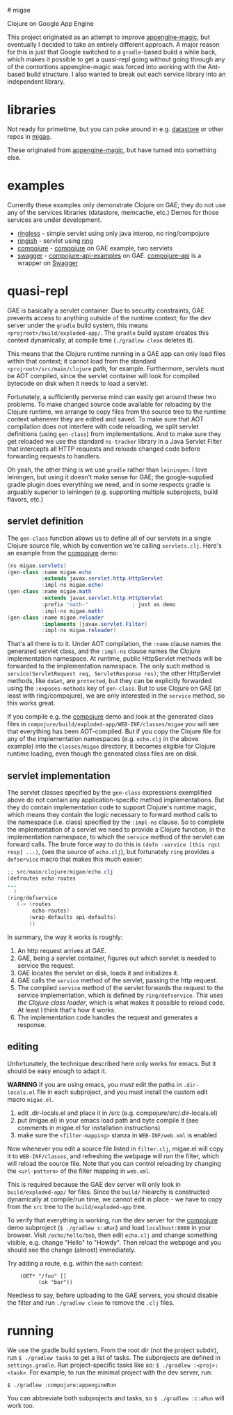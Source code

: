 \# migae

Clojure on Google App Engine

This project originated as an attempt to improve
[appengine-magic](https://github.com/gcv/appengine-magic), but
eventually I decided to take an entirely different approach.  A major
reason for this is just that Google switched to a `gradle`-based build
a while back, which makes it possible to get a quasi-repl going
without going through any of the contortions appengine-magic was
forced into working with the Ant-based build structure.  I also wanted
to break out each service library into an independent library.

# libraries

Not ready for primetime, but you can poke around in
e.g. [datastore](https://github.com/migae/datastore) or other repos in
[migae](https://github.com/migae).

These originated from
[appengine-magic](https://github.com/gcv/appengine-magic), but have
turned into something else.

# examples

Currently these examples only demonstrate Clojure on GAE; they do not
use any of the services libraries (datastore, memcache, etc.)  Demos
for those services are under development.

* [ringless](ringless) - simple servlet using only java interop, no ring/compojure
* [ringish](ringish) -  servlet using [ring](https://github.com/ring-clojure/ring)
* [compojure](compojure) - [compojure](https://github.com/weavejester/compojure) on GAE example, two servlets
* [swagger](swagger) -
[compojure-api-examples](https://github.com/metosin/compojure-api-examples)
on GAE.  [compojure-api](https://github.com/metosin/compojure-api) is
a wrapper on [Swagger](http://swagger.io/)

# quasi-repl

GAE is basically a servlet container.  Due to security constraints,
GAE prevents access to anything outside of the runtime context; for
the dev server under the `gradle` build system, this means
`<projroot>/build/exploded-app/`.  The `gradle` build system creates
this context dynamically, at compile time (`./gradlew clean` deletes
it).

This means that the Clojure runtime running in a GAE app can only load
files within that context; it cannot load from the standard
`<projroot>/src/main/clojure` path, for example.  Furthermore,
servlets must be AOT compiled, since the servlet container will look
for compiled bytecode on disk when it needs to load a servlet.

Fortunately, a sufficiently perverse mind can easily get around these
two problems.  To make changed source code available for reloading by
the Clojure runtime, we arrange to copy files from the source tree to
the runtime context whenever they are edited and saved.  To make sure
that AOT compilation does not interfere with code reloading, we split
servlet definitions (using `gen-class`) from implementations.  And to
make sure they get reloaded we use the standard `ns-tracker` library
in a Java Servlet Filter that intercepts all HTTP requests and reloads
changed code before forwarding requests to handlers.

Oh yeah, the other thing is we use `gradle` rather than `leiningen`.
I love leiningen, but using it doesn't make sense for GAE; the
google-supplied gradle plugin does everything we need, and in some
respects gradle is arguably superior to leiningen (e.g. supporting
multiple subprojects, build flavors, etc.)

## servlet definition

The `gen-class` function allows us to define all of our servlets in a
single Clojure source file, which by convention we're calling
`servlets.clj`.  Here's an example from the [compojure](compojure)
demo:

``` java
(ns migae.servlets)
(gen-class :name migae.echo
           :extends javax.servlet.http.HttpServlet
           :impl-ns migae.echo)
(gen-class :name migae.math
           :extends javax.servlet.http.HttpServlet
           :prefix "math-"              ; just as demo
           :impl-ns migae.math)
(gen-class :name migae.reloader
           :implements [javax.servlet.Filter]
           :impl-ns migae.reloader)
```

That's all there is to it.  Under AOT compilation, the `:name` clause
names the generated servlet class, and the `:impl-ns` clause names the
Clojure implementation namespace.  At runtime, public HttpServlet
methods will be forwarded to the implementation namespace.  The only
such method is `service(ServletRequest req, ServletResponse res)`; the
other HttpServlet methods, like `doGet`, are `protected`, but they can
be explicitly forwarded using the `:exposes-methods` key of
`gen-class`.  But to use Clojure on GAE (at least with
ring/compojure), we are only interested in the `service` method, so
this works great.

If you compile e.g. the [compojure](compojure) demo and look at the
generated class files in
`compojure/build/exploded-app/WEB-INF/classes/migae` you will see
that everything has been AOT-compiled.  But if you copy the Clojure
file for any of the implementation namespaces (e.g. `echo.clj` in
the above example) into the `classes/migae` directory, it becomes
eligible for Clojure runtime loading, even though the generated class
files are on disk.

## servlet implementation

The servlet classes specified by the `gen-class` expressions
exemplified above do not contain any application-specific method
implementations.  But they do contain implementation code to support
Clojure's runtime magic, which means they contain the logic necessary
to forward method calls to the namespace (i.e. class) specified by the
`:impl-ns` clause.  So to complete the implementation of a servlet we
need to provide a Clojure function, in the implementation namespace,
to which the `service` method of the servlet can forward calls.  The
brute force way to do this is `(defn -service [this rqst resp] ...)`,
(see the source of `echo.clj`), but fortunately `ring` provides a
`defservice` macro that makes this much easier:

``` java
;; src/main/clojure/migae/echo.clj
(defroutes echo-routes
...
  )
(ring/defservice
   (-> (routes
        echo-routes)
       (wrap-defaults api-defaults)
       ))
```

In summary, the way it works is roughly:

1.  An http request arrives at GAE.
2.  GAE, being a servlet container, figures out which servlet is needed to service the request.
3.  GAE locates the servlet on disk, loads it and initializes it.
4.  GAE calls the `service` method of the servlet, passing the http request.
5.  The compiled `service` method of the servlet forwards the request
    to the service implementation, which is defined by
    `ring/defservice`.  *This uses the Clojure class loader*, which is
    what makes it possible to reload code.  At least I think that's
    how it works.
6.  The implementation code handles the request and generates a response.

## editing

Unfortunately, the technique described here only works for emacs.  But
it should be easy enough to adapt it.

**WARNING** If you are using emacs, you _must_ edit the paths in
  `.dir-locals.el` file in each subproject, and you must install the
  custom edit macro `migae.el`.

1.  edit .dir-locals.el and place it in <proj>/src (e.g. compojure/src/.dir-locals.el)
2.  put (migae.el) in your emacs load path and byte compile
    it (see comments in migae.el for installation instructions)
3.  make sure the `<filter-mapping>` stanza in `WEB-INF/web.xml` is enabled

Now whenever you edit a source file listed in `filter.clj`, migae.el
will copy it to `WEB-INF/classes`, and refreshing the webpage will run
the filter, which will reload the source file.  Note that you can
control reloading by changing the `<url-pattern>` of the filter mapping in
`web.xml`.

This is required because the GAE dev server will only look in
`build/exploded-app/` for files.  Since the `build/` hiearchy is
constructed dynamically at compile/run time, we cannot edit in place -
we have to copy from the `src` tree to the `build/exploded-app` tree.

To verify that everything is working, run the dev server for the
[compojure](compojure) demo subproject (`$ ./gradlew s:aRun`) and load
`localhost:8080` in your browser.  Visit `/echo/hello/bob`, then edit
`echo.clj` and change something visible, e.g. change "Hello" to
"Howdy".  Then reload the webpage and you should see the change
(almost) immediately.

Try adding a route, e.g. within the `math` context:
```
    (GET* "/foo" []
          (ok "bar"))
```

Needless to say, before uploading to the GAE servers, you should
disable the filter and run `./gradlew clean` to remove the `.clj` files.

# running

We use the gradle build system.  From the root dir (not the project
subdir), run `$ ./gradlew tasks` to get a list of tasks.  The
subprojects are defined in `settings.gradle`.  Run project-specific
tasks like so: `$ ./gradlew :<proj>:<task>`.  For example, to run the
minimal project with the dev server, run:

```
$ ./gradlew :compojure:appengineRun
```

You can abbreviate both subprojects and tasks, so `$ ./gradlew :c:aRun` will work too.

